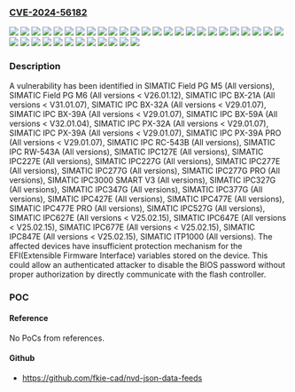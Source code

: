 ### [CVE-2024-56182](https://cve.mitre.org/cgi-bin/cvename.cgi?name=CVE-2024-56182)
![](https://img.shields.io/static/v1?label=Product&message=SIMATIC%20Field%20PG%20M5&color=blue)
![](https://img.shields.io/static/v1?label=Product&message=SIMATIC%20Field%20PG%20M6&color=blue)
![](https://img.shields.io/static/v1?label=Product&message=SIMATIC%20IPC%20BX-21A&color=blue)
![](https://img.shields.io/static/v1?label=Product&message=SIMATIC%20IPC%20BX-32A&color=blue)
![](https://img.shields.io/static/v1?label=Product&message=SIMATIC%20IPC%20BX-39A&color=blue)
![](https://img.shields.io/static/v1?label=Product&message=SIMATIC%20IPC%20BX-59A&color=blue)
![](https://img.shields.io/static/v1?label=Product&message=SIMATIC%20IPC%20PX-32A&color=blue)
![](https://img.shields.io/static/v1?label=Product&message=SIMATIC%20IPC%20PX-39A%20PRO&color=blue)
![](https://img.shields.io/static/v1?label=Product&message=SIMATIC%20IPC%20PX-39A&color=blue)
![](https://img.shields.io/static/v1?label=Product&message=SIMATIC%20IPC%20RC-543B&color=blue)
![](https://img.shields.io/static/v1?label=Product&message=SIMATIC%20IPC%20RW-543A&color=blue)
![](https://img.shields.io/static/v1?label=Product&message=SIMATIC%20IPC127E&color=blue)
![](https://img.shields.io/static/v1?label=Product&message=SIMATIC%20IPC227E&color=blue)
![](https://img.shields.io/static/v1?label=Product&message=SIMATIC%20IPC227G&color=blue)
![](https://img.shields.io/static/v1?label=Product&message=SIMATIC%20IPC277E&color=blue)
![](https://img.shields.io/static/v1?label=Product&message=SIMATIC%20IPC277G&color=blue)
![](https://img.shields.io/static/v1?label=Product&message=SIMATIC%20IPC3000%20SMART%20V3&color=blue)
![](https://img.shields.io/static/v1?label=Product&message=SIMATIC%20IPC327G&color=blue)
![](https://img.shields.io/static/v1?label=Product&message=SIMATIC%20IPC347G&color=blue)
![](https://img.shields.io/static/v1?label=Product&message=SIMATIC%20IPC377G&color=blue)
![](https://img.shields.io/static/v1?label=Product&message=SIMATIC%20IPC427E&color=blue)
![](https://img.shields.io/static/v1?label=Product&message=SIMATIC%20IPC477E%20PRO&color=blue)
![](https://img.shields.io/static/v1?label=Product&message=SIMATIC%20IPC477E&color=blue)
![](https://img.shields.io/static/v1?label=Product&message=SIMATIC%20IPC527G&color=blue)
![](https://img.shields.io/static/v1?label=Product&message=SIMATIC%20IPC627E&color=blue)
![](https://img.shields.io/static/v1?label=Product&message=SIMATIC%20IPC647E&color=blue)
![](https://img.shields.io/static/v1?label=Product&message=SIMATIC%20IPC677E&color=blue)
![](https://img.shields.io/static/v1?label=Product&message=SIMATIC%20IPC847E&color=blue)
![](https://img.shields.io/static/v1?label=Product&message=SIMATIC%20ITP1000&color=blue)
![](https://img.shields.io/static/v1?label=Product&message=SIMATIC%C2%A0IPC277G%20PRO&color=blue)
![](https://img.shields.io/static/v1?label=Version&message=0%3C%20*%20&color=brighgreen)
![](https://img.shields.io/static/v1?label=Version&message=0%3C%20V25.02.15%20&color=brighgreen)
![](https://img.shields.io/static/v1?label=Version&message=0%3C%20V26.01.12%20&color=brighgreen)
![](https://img.shields.io/static/v1?label=Version&message=0%3C%20V29.01.07%20&color=brighgreen)
![](https://img.shields.io/static/v1?label=Version&message=0%3C%20V31.01.07%20&color=brighgreen)
![](https://img.shields.io/static/v1?label=Version&message=0%3C%20V32.01.04%20&color=brighgreen)
![](https://img.shields.io/static/v1?label=Vulnerability&message=CWE-693%3A%20Protection%20Mechanism%20Failure&color=brighgreen)

### Description

A vulnerability has been identified in SIMATIC Field PG M5 (All versions), SIMATIC Field PG M6 (All versions < V26.01.12), SIMATIC IPC BX-21A (All versions < V31.01.07), SIMATIC IPC BX-32A (All versions < V29.01.07), SIMATIC IPC BX-39A (All versions < V29.01.07), SIMATIC IPC BX-59A (All versions < V32.01.04), SIMATIC IPC PX-32A (All versions < V29.01.07), SIMATIC IPC PX-39A (All versions < V29.01.07), SIMATIC IPC PX-39A PRO (All versions < V29.01.07), SIMATIC IPC RC-543B (All versions), SIMATIC IPC RW-543A (All versions), SIMATIC IPC127E (All versions), SIMATIC IPC227E (All versions), SIMATIC IPC227G (All versions), SIMATIC IPC277E (All versions), SIMATIC IPC277G (All versions), SIMATIC IPC277G PRO (All versions), SIMATIC IPC3000 SMART V3 (All versions), SIMATIC IPC327G (All versions), SIMATIC IPC347G (All versions), SIMATIC IPC377G (All versions), SIMATIC IPC427E (All versions), SIMATIC IPC477E (All versions), SIMATIC IPC477E PRO (All versions), SIMATIC IPC527G (All versions), SIMATIC IPC627E (All versions < V25.02.15), SIMATIC IPC647E (All versions < V25.02.15), SIMATIC IPC677E (All versions < V25.02.15), SIMATIC IPC847E (All versions < V25.02.15), SIMATIC ITP1000 (All versions). The affected devices have insufficient protection mechanism for the EFI(Extensible Firmware Interface) variables stored on the device. This could allow an authenticated attacker to disable the BIOS password without proper authorization by directly communicate with the flash controller.

### POC

#### Reference
No PoCs from references.

#### Github
- https://github.com/fkie-cad/nvd-json-data-feeds

